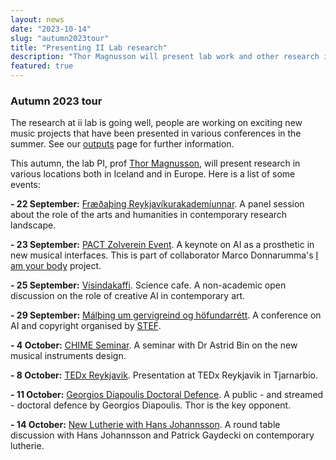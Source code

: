 ```yaml
---
layout: news
date: "2023-10-14"
slug: "autumn2023tour"
title: "Presenting II Lab research"
description: "Thor Magnusson will present lab work and other research in various events this autumn"
featured: true
---
```


<script>
import CaptionedImage from "../../components/Images/CaptionedImage.svelte"
</script>


<CaptionedImage
src="news/stage.png"
alt="A picture of a smoky stage."
caption="What goes on?"/>

### Autumn 2023 tour

The research at ii lab is going well, people are working on exciting new music projects that have been presented in various conferences in the summer. See our [outputs](http://www.iil.is/outputs) page for further information.

This autumn, the lab PI, prof [Thor Magnusson](http://thormagnusson.github.io), will present research in various locations both in Iceland and in Europe. Here is a list of some events:

**- 22 September:** [Fræðaþing Reykjavíkurakademíunnar](https://www.akademia.is/fraedathing-2023/). A panel session about the role of the arts and humanities in contemporary research landscape.

**- 23 September:** [PACT Zolverein Event](https://www.pact-zollverein.de/en/programme/thor-magnusson). A keynote on AI as a prosthetic in new musical interfaces. This is part of collaborator Marco Donnarumma's [I am your body](https://www.pact-zollverein.de/en/programme/i-am-your-body) project.

**- 25 September:** [Vísindakaffi](https://www.visindavaka.is/visindakaffi/). Science cafe. A non-academic open discussion on the role of creative AI in contemporary art. 

**- 29 September:** [Málþing um gervigreind og höfundarrétt](https://www.lhi.is/event/malthing-um-gervigreind-og-hofundarett). A conference on AI and copyright organised by [STEF](http://www.stef.is). 

**- 4 October:** [CHIME Seminar](https://www.chime.ac.uk/chime-seminar-sm-astrid-bin-and-thor-magnusson). A seminar with Dr Astrid Bin on the new musical instruments design.

**- 8 October:** [TEDx Reykjavik](http://www.tedxreykjavik.is). Presentation at TEDx Reykjavik in Tjarnarbio. 

**- 11 October:** [Georgios Diapoulis Doctoral Defence](https://www.iil.is). A public - and streamed - doctoral defence by Georgios Diapoulis. Thor is the key opponent.

**- 14 October:** [New Lutherie with Hans Johannsson](https://www.asmundarsalur.is/omuraldanna?). A round table discussion with Hans Johannsson and Patrick Gaydecki on contemporary lutherie. 


